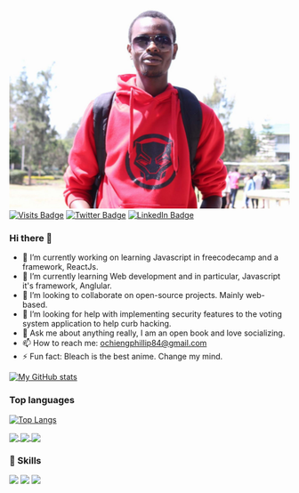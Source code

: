 [![Braydon's GitHub Banner](img/%20mypic.jpg)]()
[![Visits Badge](https://badges.pufler.dev/visits/braydoncoyer/braydoncoyer)]()
[![Twitter Badge](https://img.shields.io/badge/Twitter-Profile-informational?style=flat&logo=twitter&logoColor=white&color=1CA2F1)](https://twitter.com/Ochieng5Phillip)
[![LinkedIn Badge](https://img.shields.io/badge/LinkedIn-Profile-informational?style=flat&logo=linkedin&logoColor=white&color=0D76A8)](https://www.linkedin.com/in/phillip-ochieng-062922114/)

### Hi there 👋
- 🔭 I’m currently working on learning Javascript in freecodecamp and a framework, ReactJs.
- 🌱 I’m currently learning Web development and in particular, Javascript it's framework, Anglular.
- 👯 I’m looking to collaborate on open-source projects. Mainly web-based.
- 🤔 I’m looking for help with implementing security features to the voting system application to help curb hacking.
- 💬 Ask me about anything really, I am an open book and love socializing.
- 📫 How to reach me: ochiengphillip84@gmail.com
- ⚡ Fun fact: Bleach is the best anime. Change my mind.

[![My GitHub stats](https://github-readme-stats.vercel.app/api?username=pronepoet&count_private=true&show_icons=true&theme=moltack)](https://github.com/anuraghazra/github-readme-stats)

### Top languages
<!-- top languages -->
[![Top Langs](https://github-readme-stats.vercel.app/api/top-langs/?username=pronepoet)](https://github.com/anuraghazra/github-readme-stats)



<!-- hapa ni place ya readme cards -->
<a href="https://github.com/pronepoet/Pizza-palace.git">
  <img align="center" src="https://github-readme-stats.vercel.app/api/pin/?username=pronepoet&repo=Pizza-palace&theme=moltack" />
</a>

<a href="https://github.com/pronepoet/Akan_names.git">
  <img align="center" src="https://github-readme-stats.vercel.app/api/pin/?username=pronepoet&repo=Akan_names&theme=gruvbox_light" />
</a>

<a href="https://github.com/pronepoet/Akan_names.git">
  <img align="center" src="https://github-readme-stats.vercel.app/api/pin/?username=pronepoet&repo=Akan_names&theme=solarized-light" />
</a>

<!-- skills -->
### 💼 Skills

![](https://img.shields.io/badge/Code-JavaScript-informational?style=flat&logo=JavaScript&logoColor=white&color=4AB197)
![](https://img.shields.io/badge/Style-CSS-informational?style=flat&logo=css3&logoColor=white&color=4AB197)
![](https://img.shields.io/badge/Tools-GitHub-informational?style=flat&logo=GitHub&logoColor=white&color=4AB197)